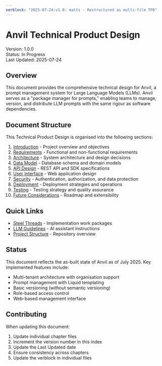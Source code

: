 ```yaml
---
verblock: "2025-07-24:v1.0: matts - Restructured as multi-file TPD"
---
```

# Anvil Technical Product Design

Version: 1.0.0  
Status: In Progress  
Last Updated: 2025-07-24

## Overview

This document provides the comprehensive technical design for Anvil, a prompt management system for Large Language Models (LLMs). Anvil serves as a "package manager for prompts," enabling teams to manage, version, and distribute LLM prompts with the same rigour as software dependencies.

## Document Structure

This Technical Product Design is organised into the following sections:

1. [Introduction](./1_introduction.md) - Project overview and objectives
2. [Requirements](./2_requirements.md) - Functional and non-functional requirements
3. [Architecture](./3_architecture.md) - System architecture and design decisions
4. [Data Model](./4_data_model.md) - Database schema and domain models
5. [API Design](./5_api_design.md) - REST API and SDK specifications
6. [User Interface](./6_user_interface.md) - Web application design
7. [Security](./7_security.md) - Authentication, authorization, and data protection
8. [Deployment](./8_deployment.md) - Deployment strategies and operations
9. [Testing](./9_testing.md) - Testing strategy and quality assurance
10. [Future Considerations](./10_future_considerations.md) - Roadmap and extensibility

## Quick Links

- [Steel Threads](../../st/) - Implementation work packages
- [LLM Guidelines](../../llm/) - AI assistant instructions
- [Project Structure](../../../README.md) - Repository overview

## Status

This document reflects the as-built state of Anvil as of July 2025. Key implemented features include:

- Multi-tenant architecture with organisation support
- Prompt management with Liquid templating
- Basic versioning (without semantic versioning)
- Role-based access control
- Web-based management interface

## Contributing

When updating this document:

1. Update individual chapter files
2. Increment the version number in this index
3. Update the Last Updated date
4. Ensure consistency across chapters
5. Update the verblock in individual files
